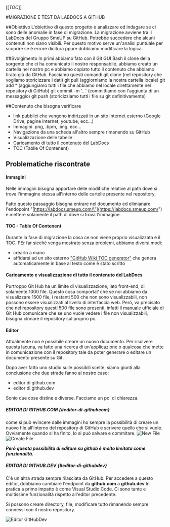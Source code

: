 \[\[*TOC*\]\]

#MIGRAZIONE E TEST DA LABDOCS A GITHUB

##Obiettivo L\'obiettivo di questo progetto è analizzare ed indagare se
ci sono delle anomalie in fase di migrazione. La migrazione avviene tra
il LabDocs del Gruppo SmeUP su GitHub. Potrebbe succedere che alcuni
contenuti non siano visibili. Per questo motivo serve un\'analisi
puntuale per scoprire se è errore dicitura ppure dobbiamo modificare la
logica.

##Svolgimento In primi abbiamo fato con il Git GUI Bash il clone della
sorgente che ci ha comunicato il nostro responsabile. abbiamo creato un
cartella nel nostro pc e abbiamo copiato tutto il contenuto che abbiamo
tirato giù da GitHub. Facciamo questi comandi git clone (nel repository
che vogliamo storicizzare i dati) git pull (aggiorniamo la nostra
cartella locale) git add \* (aggiungiamo tutti i file che abbiamo nel
locale direttamente nel repository di GitHub) git commit -m \'\...\'
(committiamo con l\'aggiunta di un messaggio) git push (storicizziamo
tutti i file su git definitivamente)

##Contenuto che bisogna verificare

-   link pubblici che vengono indirizzati in un sito internet esterno
    (Google Drive, pagine internet, youtube, ecc\...)
-   Immagini .png, .bpm, .img, ecc\...
-   Navigazione da una scheda all\'altro sempre rimanendo su GitHub
-   Visualizzazione delle tabelle
-   Caricamento di tutto il contenuto del LabDocs
-   TOC (Tablle Of Contenent)

## Problematiche riscontrate

#### Immagini

Nelle immagini bisogna apportare delle modifiche relative al path dove
si trova l\'immagine stessa all\'interno delle cartelle presente nel
repository.

Fatto questo passaggio bisogna entrare nel documento ed elimianare
l\'endopoint
\"[https://labdocs.smeup.com/\"](https://labdocs.smeup.com/") e mettere
solamente il path di dove si trova l\'immagine.

#### TOC - Table Of Contenent

Durante la fase di migrazione la cosa ce non viene proprio visualizzata
è il TOC. PEr far sicchè venga mostrato senza problemi, abbiamo diversi
modi:

-   crearlo a mano
-   affidarsi ad un sito esterno [\"GitHub Wiki TOC
    generator\"](https://ecotrust-canada.github.io/markdown-toc/) che
    genera automaticamente in base al testo come è stato scritto

#### Caricamento e visualizzazione di tutto il contenuto del LabDocs

Purtroppo Git Hub ha un limite di visualizzazione, lato front-end, di
solamente 1000 file. Questo cosa comporta? che se noi abbiamo da
visualizzare 1500 file, i restanti 500 che non sono visualizzabili, non
possono essere visualizzati al livello di interfaccia web. Però, va
precisato che nel repository questi 500 file sono presenti, infatti il
manuale ufficiale di Git Hub comunicare che se uno vuole vedere i file
non visualizzabili, bisogna clonare il repository sul proprio pc.

#### Editor

Attualmente non è possibile creare un nuovo documento. Per risolvere
questa lacuna, va fatto una ricerca di un\'applicazione o qualcosa che
mette in comunicazione con il repository tale da poter generare o
editare un documento presente su Git.

Dopo aver fatto uno studio sulle possibili scelte, siamo giunti alla
conclusione che due strade fanno al nostro caso:

-   editor di github.com
-   editor di github.dev

Sonio due cose distine e diverse. Facciamo un po\' di chiarezza.

##### EDITOR DI GITHUB.COM {#editor-di-githubcom}

come si può evincere dalle immagini ho sempre la possibilità di creare
un nuovo file all\'interno del repository di GitHub e scrivere quello
che si vuole. Ovviamente quando si ha finito, lo si può salvare e
commitare. ![New
File](https://labdocs.smeup.com/H3LS04-NW21000456/Editor_NewFile_githubcom.PNG)
![Create
File](https://labdocs.smeup.com/H3LS04-NW21000456/Editor_CreateFile_githubcom.PNG)

***Però questa possibilità di editare su github è molto limitata come
funzionalità.***

##### EDITOR DI GITHUB.DEV {#editor-di-githubdev}

C\'è un\'altra strada sempre rilasciata da GitHub. Per accedere a questo
editor, dobbiamo cambiare l\'endpoint da **github.com** a **github.dev**
In pratica a primo impatto è come Visual Studio Code. Ci sono tante e
moltissime funzionalità rispetto all\'editor precedente.

Si possono creare directory, file, modificare tutto rimanendo sempre
connessi con il nostro repository.

![Editor
GitHubDev](https://labdocs.smeup.com/H3LS04-NW21000456/Editor_githubdev.PNG)

